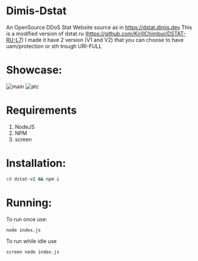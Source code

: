 # Dimis-Dstat
An OpenSource DDoS Stat Website source as in https://dstat.dimis.dev
This is a modified version of dstat.ru (https://github.com/KirillChimbur/DSTAT-RU-L7)
I made it have 2 version (V1 and V2) that you can choose to have uam/protection or sth trough URI-FULL


# Showcase: 
![main](https://cdn.discordapp.com/attachments/1012085212823437334/1014508050461233203/main.PNG)
![atc](https://cdn.discordapp.com/attachments/1012085212823437334/1014508093150867477/atc.PNG)


# Requirements
1. NodeJS
2. NPM
3. screen


# Installation:
```sh
cd dstat-v2 && npm i
```

# Running:

To run once use:
```sh
node index.js
```

To run while idle use
```sh
screen node index.js
```
